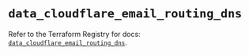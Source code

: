 # `data_cloudflare_email_routing_dns`

Refer to the Terraform Registry for docs: [`data_cloudflare_email_routing_dns`](https://registry.terraform.io/providers/cloudflare/cloudflare/5.10.0/docs/data-sources/email_routing_dns).
